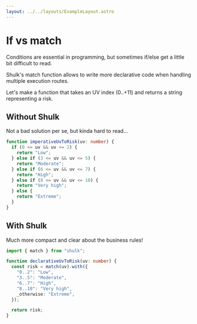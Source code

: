 ```yaml
---
layout: ../../layouts/ExampleLayout.astro
---
```


# If vs match

Conditions are essential in programming, but sometimes if/else get a little bit difficult to read.

Shulk's match function allows to write more declarative code when handling multiple execution routes.

Let's make a function that takes an UV index (0..+11) and returns a string representing a risk.

## Without Shulk

Not a bad solution per se, but kinda hard to read...

```ts
function imperativeUvToRisk(uv: number) {
  if (0 <= uv && uv <= 2) {
    return "Low";
  } else if (3 <= uv && uv <= 5) {
    return "Moderate";
  } else if (6 <= uv && uv <= 7) {
    return "High";
  } else if (8 <= uv && uv <= 10) {
    return "Very high";
  } else {
    return "Extreme";
  }
}
```

## With Shulk

Much more compact and clear about the business rules!

```ts
import { match } from "shulk";

function declarativeUvToRisk(uv: number) {
  const risk = match(uv).with({
    "0..2": "Low",
    "3..5": "Moderate",
    "6..7": "High",
    "8..10": "Very high",
    _otherwise: "Extreme",
  });

  return risk;
}
```
